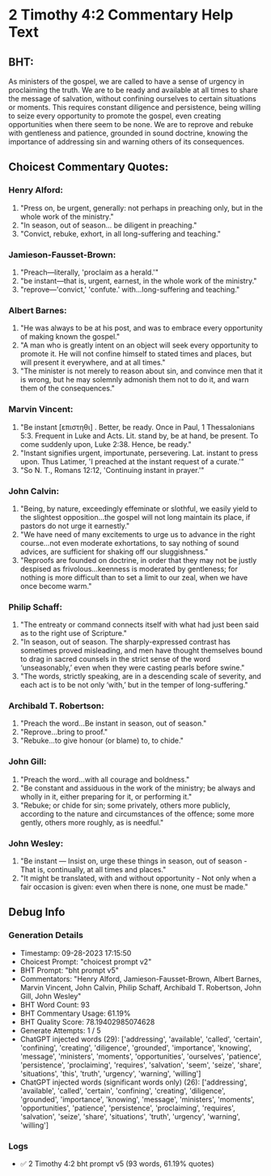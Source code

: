 # 2 Timothy 4:2 Commentary Help Text

## BHT:
As ministers of the gospel, we are called to have a sense of urgency in proclaiming the truth. We are to be ready and available at all times to share the message of salvation, without confining ourselves to certain situations or moments. This requires constant diligence and persistence, being willing to seize every opportunity to promote the gospel, even creating opportunities when there seem to be none. We are to reprove and rebuke with gentleness and patience, grounded in sound doctrine, knowing the importance of addressing sin and warning others of its consequences.

## Choicest Commentary Quotes:
### Henry Alford:
1. "Press on, be urgent, generally: not perhaps in preaching only, but in the whole work of the ministry." 
2. "In season, out of season... be diligent in preaching." 
3. "Convict, rebuke, exhort, in all long-suffering and teaching."

### Jamieson-Fausset-Brown:
1. "Preach—literally, 'proclaim as a herald.'"
2. "be instant—that is, urgent, earnest, in the whole work of the ministry."
3. "reprove—'convict,' 'confute.' with...long-suffering and teaching."

### Albert Barnes:
1. "He was always to be at his post, and was to embrace every opportunity of making known the gospel."
2. "A man who is greatly intent on an object will seek every opportunity to promote it. He will not confine himself to stated times and places, but will present it everywhere, and at all times."
3. "The minister is not merely to reason about sin, and convince men that it is wrong, but he may solemnly admonish them not to do it, and warn them of the consequences."

### Marvin Vincent:
1. "Be instant [επιστηθι] . Better, be ready. Once in Paul, 1 Thessalonians 5:3. Frequent in Luke and Acts. Lit. stand by, be at hand, be present. To come suddenly upon, Luke 2:38. Hence, be ready." 
2. "Instant signifies urgent, importunate, persevering. Lat. instant to press upon. Thus Latimer, 'I preached at the instant request of a curate.'"
3. "So N. T., Romans 12:12, 'Continuing instant in prayer.'"

### John Calvin:
1. "Being, by nature, exceedingly effeminate or slothful, we easily yield to the slightest opposition...the gospel will not long maintain its place, if pastors do not urge it earnestly."
2. "We have need of many excitements to urge us to advance in the right course...not even moderate exhortations, to say nothing of sound advices, are sufficient for shaking off our sluggishness."
3. "Reproofs are founded on doctrine, in order that they may not be justly despised as frivolous...keenness is moderated by gentleness; for nothing is more difficult than to set a limit to our zeal, when we have once become warm."

### Philip Schaff:
1. "The entreaty or command connects itself with what had just been said as to the right use of Scripture."
2. "In season, out of season. The sharply-expressed contrast has sometimes proved misleading, and men have thought themselves bound to drag in sacred counsels in the strict sense of the word ‘unseasonably,’ even when they were casting pearls before swine."
3. "The words, strictly speaking, are in a descending scale of severity, and each act is to be not only ‘with,’ but in the temper of long-suffering."

### Archibald T. Robertson:
1. "Preach the word...Be instant in season, out of season." 
2. "Reprove...bring to proof." 
3. "Rebuke...to give honour (or blame) to, to chide."

### John Gill:
1. "Preach the word...with all courage and boldness."
2. "Be constant and assiduous in the work of the ministry; be always and wholly in it, either preparing for it, or performing it."
3. "Rebuke; or chide for sin; some privately, others more publicly, according to the nature and circumstances of the offence; some more gently, others more roughly, as is needful."

### John Wesley:
1. "Be instant — Insist on, urge these things in season, out of season - That is, continually, at all times and places."
2. "It might be translated, with and without opportunity - Not only when a fair occasion is given: even when there is none, one must be made."


## Debug Info
### Generation Details
- Timestamp: 09-28-2023 17:15:50
- Choicest Prompt: "choicest prompt v2"
- BHT Prompt: "bht prompt v5"
- Commentators: "Henry Alford, Jamieson-Fausset-Brown, Albert Barnes, Marvin Vincent, John Calvin, Philip Schaff, Archibald T. Robertson, John Gill, John Wesley"
- BHT Word Count: 93
- BHT Commentary Usage: 61.19%
- BHT Quality Score: 78.19402985074628
- Generate Attempts: 1 / 5
- ChatGPT injected words (29):
	['addressing', 'available', 'called', 'certain', 'confining', 'creating', 'diligence', 'grounded', 'importance', 'knowing', 'message', 'ministers', 'moments', 'opportunities', 'ourselves', 'patience', 'persistence', 'proclaiming', 'requires', 'salvation', 'seem', 'seize', 'share', 'situations', 'this', 'truth', 'urgency', 'warning', 'willing']
- ChatGPT injected words (significant words only) (26):
	['addressing', 'available', 'called', 'certain', 'confining', 'creating', 'diligence', 'grounded', 'importance', 'knowing', 'message', 'ministers', 'moments', 'opportunities', 'patience', 'persistence', 'proclaiming', 'requires', 'salvation', 'seize', 'share', 'situations', 'truth', 'urgency', 'warning', 'willing']

### Logs
- ✅ 2 Timothy 4:2 bht prompt v5 (93 words, 61.19% quotes)